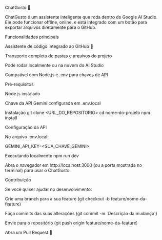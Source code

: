 
ChatGusto 🚀

ChatGusto é um assistente inteligente que roda dentro do Google AI Studio. Ele pode funcionar offline, online, e está integrado com um botão para exportar arquivos diretamente para o GitHub.

Funcionalidades principais

Assistente de código integrado ao GitHub 🐙

Transporte completo de pastas e arquivos do projeto

Pode rodar localmente ou na nuvem do AI Studio

Compatível com Node.js e .env para chaves de API

Pré-requisitos

Node.js
 instalado

Chave da API Gemini configurada em .env.local

Instalação
git clone <URL_DO_REPOSITORIO>
cd nome-do-projeto
npm install

Configuração da API

No arquivo .env.local:

GEMINI_API_KEY=<SUA_CHAVE_GEMINI>

Executando localmente
npm run dev


Abra o navegador em http://localhost:3000 (ou a porta mostrada no terminal) para usar o ChatGusto.

Contribuição

Se você quiser ajudar no desenvolvimento:

Crie uma branch para a sua feature (git checkout -b feature/nome-da-feature)

Faça commits das suas alterações (git commit -m 'Descrição da mudança')

Envie para o repositório (git push origin feature/nome-da-feature)

Abra um Pull Request 🚀
